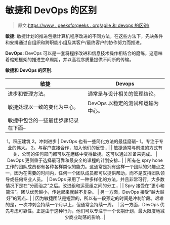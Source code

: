 # 敏捷和 DevOps 的区别

> 原文:[https://www . geeksforgeeks . org/agile 和 devops 的区别/](https://www.geeksforgeeks.org/difference-between-agile-and-devops/)

**敏捷:**
敏捷计划的推进包括计算机程序改进的不同方法，在这些方法下，先决条件和安排通过自组织和跨职能小组及其客户/最终客户的协作努力而推进。

**DevOps:**
DevOps 可以是一套将程序改进和信息技术操作相结合的磨练，这意味着缩短框架的推进生命周期，并以高程序质量提供不间断的传输。

**敏捷和 DevOps 的区别:**

<center>

| 敏捷 | Devops |
| --- | --- |
| 进步和管理方法。 | 通常是与设计相关的管理结论。 |
| 敏捷处理以一致的变化为中心。 | DevOps 以稳定的测试和运输为中心。 |
| 敏捷中包含的一些最佳步骤记录在下面–
1。积压建筑
2。冲刺进步 | DevOps 也有一些简化方法的最佳磨砺–
1。专注于专业的伟大。
2。与客户直接合作，加入他们的反馈.. |
| 敏捷通常与前进的方式有关，公司的任何部门都可以在磨练中变得敏捷。这可以通过准备来完成。 | DevOps 更侧重于选择最可靠和最安全的课程的计划安排.. |
| 所有在 spry hone 工作的团队成员都有各种各样类似的能力。这通常是拥有这样一个团队的兴趣点之一，因为在需要的时间内，任何一个团队成员都可以提供帮助，而不是支持团队领导或任何专业人员。 | DevOps 采用了一种多样化的方法，并且非常可行，大多数情况下是在“分而治之”之后。改进组和运营组之间的分工.. |
| Spry 接受在“更小和简洁”。团队优势越小，传达起来就越不复杂。 | 另一方面，DevOps 接受“越大越好”的观点.. |
| 因为敏捷团队是短暂的，所以有一段预定的时间是冲刺阶段。艰难的是，一次冲刺会持续一个月以上，但通常会持续一周。 | 另一方面，DevOps 优先考虑可靠性。正是由于这种行为，他们可以专注于一个长期计划，最大限度地减少商业动荡的影响.. |

</center>